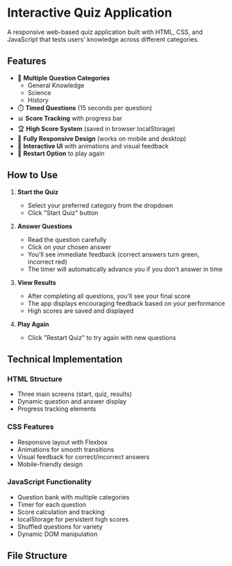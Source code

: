 # Interactive Quiz Application

A responsive web-based quiz application built with HTML, CSS, and JavaScript that tests users' knowledge across different categories.

## Features

- 🎯 **Multiple Question Categories**
  - General Knowledge
  - Science
  - History
- ⏱️ **Timed Questions** (15 seconds per question)
- 📊 **Score Tracking** with progress bar
- 🏆 **High Score System** (saved in browser localStorage)
- 📱 **Fully Responsive Design** (works on mobile and desktop)
- 🎨 **Interactive UI** with animations and visual feedback
- 🔄 **Restart Option** to play again

## How to Use

1. **Start the Quiz**
   - Select your preferred category from the dropdown
   - Click "Start Quiz" button

2. **Answer Questions**
   - Read the question carefully
   - Click on your chosen answer
   - You'll see immediate feedback (correct answers turn green, incorrect red)
   - The timer will automatically advance you if you don't answer in time

3. **View Results**
   - After completing all questions, you'll see your final score
   - The app displays encouraging feedback based on your performance
   - High scores are saved and displayed

4. **Play Again**
   - Click "Restart Quiz" to try again with new questions

## Technical Implementation

### HTML Structure
- Three main screens (start, quiz, results)
- Dynamic question and answer display
- Progress tracking elements

### CSS Features
- Responsive layout with Flexbox
- Animations for smooth transitions
- Visual feedback for correct/incorrect answers
- Mobile-friendly design

### JavaScript Functionality
- Question bank with multiple categories
- Timer for each question
- Score calculation and tracking
- localStorage for persistent high scores
- Shuffled questions for variety
- Dynamic DOM manipulation

## File Structure
